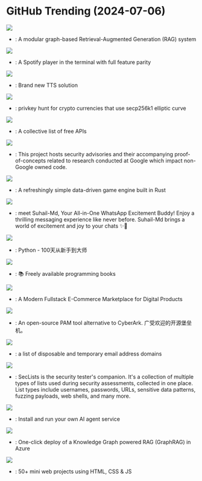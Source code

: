# GitHub Trending (2024-07-06)

![](https://img.shields.io/badge/Python-New%201-green?style=flat-square&logo=appveyor)
- [](https://github.comundefined): A modular graph-based Retrieval-Augmented Generation (RAG) system

![](https://img.shields.io/badge/Rust-New%20259-green?style=flat-square&logo=appveyor)
- [](https://github.comundefined): A Spotify player in the terminal with full feature parity

![](https://img.shields.io/badge/Python-New%20246-green?style=flat-square&logo=appveyor)
- [](https://github.comundefined): Brand new TTS solution

![](https://img.shields.io/badge/C%2B%2B-New%2022-green?style=flat-square&logo=appveyor)
- [](https://github.comundefined): privkey hunt for crypto currencies that use secp256k1 elliptic curve

![](https://img.shields.io/badge/Python-New%20260-green?style=flat-square&logo=appveyor)
- [](https://github.comundefined): A collective list of free APIs

![](https://img.shields.io/badge/C-New%2046-green?style=flat-square&logo=appveyor)
- [](https://github.comundefined): This project hosts security advisories and their accompanying proof-of-concepts related to research conducted at Google which impact non-Google owned code.

![](https://img.shields.io/badge/Rust-New%2070-green?style=flat-square&logo=appveyor)
- [](https://github.comundefined): A refreshingly simple data-driven game engine built in Rust

![](https://img.shields.io/badge/JavaScript-New%20101-green?style=flat-square&logo=appveyor)
- [](https://github.comundefined): meet Suhail-Md, Your All-in-One WhatsApp Excitement Buddy! Enjoy a thrilling messaging experience like never before. Suhail-Md brings a world of excitement and joy to your chats ✨🤖

![](https://img.shields.io/badge/Python-New%20104-green?style=flat-square&logo=appveyor)
- [](https://github.comundefined): Python - 100天从新手到大师

![](https://img.shields.io/badge/none-New%20319-green?style=flat-square&logo=appveyor)
- [](https://github.comundefined): 📚 Freely available programming books

![](https://img.shields.io/badge/TypeScript-New%20110-green?style=flat-square&logo=appveyor)
- [](https://github.comundefined): A Modern Fullstack E-Commerce Marketplace for Digital Products

![](https://img.shields.io/badge/Python-New%20104-green?style=flat-square&logo=appveyor)
- [](https://github.comundefined): An open-source PAM tool alternative to CyberArk. 广受欢迎的开源堡垒机。

![](https://img.shields.io/badge/Python-New%2028-green?style=flat-square&logo=appveyor)
- [](https://github.comundefined): a list of disposable and temporary email address domains

![](https://img.shields.io/badge/PHP-New%2034-green?style=flat-square&logo=appveyor)
- [](https://github.comundefined): SecLists is the security tester's companion. It's a collection of multiple types of lists used during security assessments, collected in one place. List types include usernames, passwords, URLs, sensitive data patterns, fuzzing payloads, web shells, and many more.

![](https://img.shields.io/badge/Shell-New%20115-green?style=flat-square&logo=appveyor)
- [](https://github.comundefined): Install and run your own AI agent service

![](https://img.shields.io/badge/Python-New%20134-green?style=flat-square&logo=appveyor)
- [](https://github.comundefined): One-click deploy of a Knowledge Graph powered RAG (GraphRAG) in Azure

![](https://img.shields.io/badge/CSS-New%20169-green?style=flat-square&logo=appveyor)
- [](https://github.comundefined): 50+ mini web projects using HTML, CSS & JS

